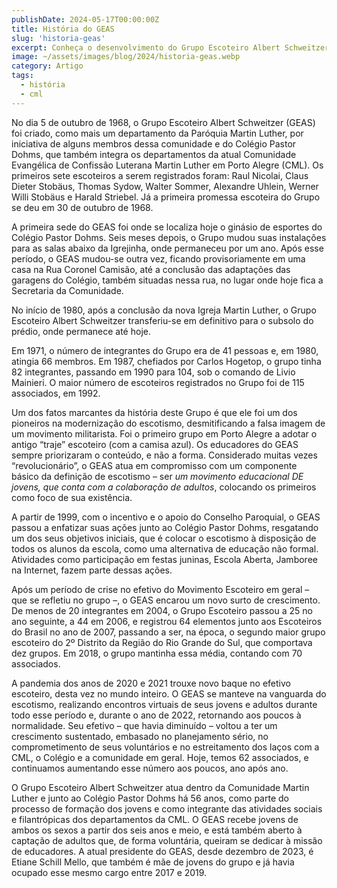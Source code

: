 ```yaml
---
publishDate: 2024-05-17T00:00:00Z
title: História do GEAS
slug: 'historia-geas'
excerpt: Conheça o desenvolvimento do Grupo Escoteiro Albert Schweitzer desde a sua fundação.
image: ~/assets/images/blog/2024/historia-geas.webp
category: Artigo
tags:
  - história
  - cml
---
```


No dia 5 de outubro de 1968, o Grupo Escoteiro Albert Schweitzer (GEAS) foi criado, como mais um departamento da Paróquia Martin Luther, por iniciativa de alguns membros dessa comunidade e do Colégio Pastor Dohms, que também integra os departamentos da atual Comunidade Evangélica de Confissão Luterana Martin Luther em Porto Alegre (CML). Os primeiros sete escoteiros a serem registrados foram: Raul Nicolai, Claus Dieter Stobäus, Thomas Sydow, Walter Sommer, Alexandre Uhlein, Werner Willi Stobäus e Harald Striebel. Já a primeira promessa escoteira do Grupo se deu em 30 de outubro de 1968.

A primeira sede do GEAS foi onde se localiza hoje o ginásio de esportes do Colégio Pastor Dohms. Seis meses depois, o Grupo mudou suas instalações para as salas abaixo da Igrejinha, onde permaneceu por um ano. Após esse período, o GEAS mudou-se outra vez, ficando provisoriamente em uma casa na Rua Coronel Camisão, até a conclusão das adaptações das garagens do Colégio, também situadas nessa rua, no lugar onde hoje fica a Secretaria da Comunidade.

No início de 1980, após a conclusão da nova Igreja Martin Luther, o Grupo Escoteiro Albert Schweitzer transferiu-se em definitivo para o subsolo do prédio, onde permanece até hoje.

Em 1971, o número de integrantes do Grupo era de 41 pessoas e, em 1980, atingia 66 membros. Em 1987, chefiados por Carlos Hogetop, o grupo tinha 82 integrantes, passando em 1990 para 104, sob o comando de Livio Mainieri. O maior número de escoteiros registrados no Grupo foi de 115 associados, em 1992.

Um dos fatos marcantes da história deste Grupo é que ele foi um dos pioneiros na modernização do escotismo, desmitificando a falsa imagem de um movimento militarista. Foi o primeiro grupo em Porto Alegre a adotar o antigo “traje” escoteiro (com a camisa azul). Os educadores do GEAS sempre priorizaram o conteúdo, e não a forma. Considerado muitas vezes “revolucionário”, o GEAS atua em compromisso com um componente básico da definição de escotismo – ser _um movimento educacional DE jovens, que conta com a colaboração de adultos_, colocando os primeiros como foco de sua existência.

A partir de 1999, com o incentivo e o apoio do Conselho Paroquial, o GEAS passou a enfatizar suas ações junto ao Colégio Pastor Dohms, resgatando um dos seus objetivos iniciais, que é colocar o escotismo à disposição de todos os alunos da escola, como uma alternativa de educação não formal. Atividades como participação em festas juninas, Escola Aberta, Jamboree na Internet, fazem parte dessas ações.

Após um período de crise no efetivo do Movimento Escoteiro em geral – que se refletiu no grupo –, o GEAS encarou um novo surto de crescimento. De menos de 20 integrantes em 2004, o Grupo Escoteiro passou a 25 no ano seguinte, a 44 em 2006, e registrou 64 elementos junto aos Escoteiros do Brasil no ano de 2007, passando a ser, na época, o segundo maior grupo escoteiro do 2º Distrito da Região do Rio Grande do Sul, que comportava dez grupos. Em 2018, o grupo mantinha essa média, contando com 70 associados.

A pandemia dos anos de 2020 e 2021 trouxe novo baque no efetivo escoteiro, desta vez no mundo inteiro. O GEAS se manteve na vanguarda do escotismo, realizando encontros virtuais de seus jovens e adultos durante todo esse período e, durante o ano de 2022, retornando aos poucos à normalidade. Seu efetivo – que havia diminuído – voltou a ter um crescimento sustentado, embasado no planejamento sério, no comprometimento de seus voluntários e no estreitamento dos laços com a CML, o Colégio e a comunidade em geral. Hoje, temos 62 associados, e continuamos aumentando esse número aos poucos, ano após ano.

O Grupo Escoteiro Albert Schweitzer atua dentro da Comunidade Martin Luther e junto ao Colégio Pastor Dohms há 56 anos, como parte do processo de formação dos jovens e como integrante das atividades sociais e filantrópicas dos departamentos da CML. O GEAS recebe jovens de ambos os sexos a partir dos seis anos e meio, e está também aberto à captação de adultos que, de forma voluntária, queiram se dedicar à missão de educadores. A atual presidente do GEAS, desde dezembro de 2023, é Etiane Schill Mello, que também é mãe de jovens do grupo e já havia ocupado esse mesmo cargo entre 2017 e 2019.
